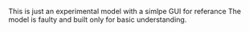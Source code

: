 This is just an experimental model with a simlpe GUI for referance
The model is faulty and built only for basic understanding.
